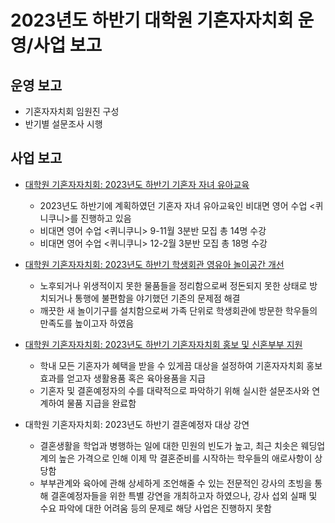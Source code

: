 2023년도 하반기 대학원 기혼자자치회 운영/사업 보고
===

## 운영 보고
- 기혼자자치회 임원진 구성
- 반기별 설문조사 시행

## 사업 보고
- [대학원 기혼자자치회: 2023년도 하반기 기혼자 자녀 유아교육](유아교육.md)
    - 2023년도 하반기에 계획하였던 기혼자 자녀 유아교육인 비대면 영어 수업 <퀴니쿠니>를 진행하고 있음
    - 비대면 영어 수업 <퀴니쿠니> 9-11월 3분반 모집 총 14명 수강
    - 비대면 영어 수업 <퀴니쿠니> 12-2월 3분반 모집 총 18명 수강

- [대학원 기혼자자치회: 2023년도 하반기 학생회관 영유아 놀이공간 개선](놀이공간개선.md)
    - 노후되거나 위생적이지 못한 물품들을 정리함으로써 정돈되지 못한 상태로 방치되거나 통행에 불편함을 야기했던 기존의 문제점 해결
    - 깨끗한 새 놀이기구를 설치함으로써 가족 단위로 학생회관에 방문한 학우들의 만족도를 높이고자 하였음

- [대학원 기혼자자치회: 2023년도 하반기 기혼자자치회 홍보 및 신혼부부 지원](신혼부부지원.md)
    - 학내 모든 기혼자가 혜택을 받을 수 있게끔 대상을 설정하여 기혼자자치회 홍보 효과를 얻고자 생활용품 혹은 육아용품을 지급
    - 기혼자 및 결혼예정자의 수를 대략적으로 파악하기 위해 실시한 설문조사와 연계하여 물품 지급을 완료함

- 대학원 기혼자자치회: 2023년도 하반기 결혼예정자 대상 강연
    - 결혼생활을 학업과 병행하는 일에 대한 민원의 빈도가 높고, 최근 치솟은 웨딩업계의 높은 가격으로 인해 이제 막 결혼준비를 시작하는 학우들의 애로사항이 상당함
    - 부부관계와 육아에 관해 상세하게 조언해줄 수 있는 전문적인 강사의 초빙을 통해 결혼예정자들을 위한 특별 강연을 개최하고자 하였으나, 강사 섭외 실패 및 수요 파악에 대한 어려움 등의 문제로 해당 사업은 진행하지 못함

